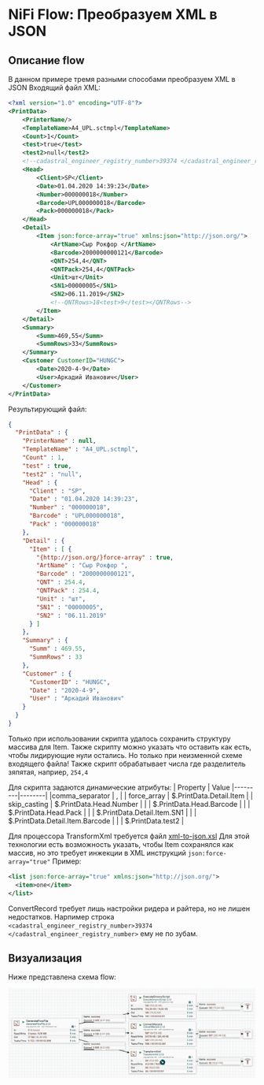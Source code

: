 # NiFi Flow: Преобразуем XML в JSON

## Описание flow

В данном примере тремя разными способами преобразуем XML в JSON
Входящий файл XML:
```xml
<?xml version="1.0" encoding="UTF-8"?>
<PrintData>
    <PrinterName/>
    <TemplateName>A4_UPL.sctmpl</TemplateName>
    <Count>1</Count>
    <test>true</test>
    <test2>null</test2>
    <!--cadastral_engineer_registry_number>39374 </cadastral_engineer_registry_number-->
    <Head>
        <Client>SP</Client>
        <Date>01.04.2020 14:39:23</Date>
        <Number>000000018</Number>
        <Barcode>UPL000000018</Barcode>
        <Pack>000000018</Pack>
    </Head>
    <Detail>
        <Item json:force-array="true" xmlns:json="http://json.org/">
            <ArtName>Сыр Рокфор </ArtName>
            <Barcode>2000000000121</Barcode>
            <QNT>254,4</QNT>
            <QNTPack>254,4</QNTPack>
            <Unit>шт</Unit>
            <SN1>00000005</SN1>
            <SN2>06.11.2019</SN2>
            <!--QNTRows>18<test>9</test></QNTRows-->
        </Item>
    </Detail>
    <Summary>
        <Summ>469,55</Summ>
        <SummRows>33</SummRows>
    </Summary>
    <Customer CustomerID="HUNGC">
        <Date>2020-4-9</Date>
        <User>Аркадий Иванович</User>
    </Customer>
</PrintData>
```
Результирующий файл:
```json
{
  "PrintData" : {
    "PrinterName" : null,
    "TemplateName" : "A4_UPL.sctmpl",
    "Count" : 1,
    "test" : true,
    "test2" : "null",
    "Head" : {
      "Client" : "SP",
      "Date" : "01.04.2020 14:39:23",
      "Number" : "000000018",
      "Barcode" : "UPL000000018",
      "Pack" : "000000018"
    },
    "Detail" : {
      "Item" : [ {
        "{http://json.org/}force-array" : true,
        "ArtName" : "Сыр Рокфор ",
        "Barcode" : "2000000000121",
        "QNT" : 254.4,
        "QNTPack" : 254.4,
        "Unit" : "шт",
        "SN1" : "00000005",
        "SN2" : "06.11.2019"
      } ]
    },
    "Summary" : {
      "Summ" : 469.55,
      "SummRows" : 33
    },
    "Customer" : {
      "CustomerID" : "HUNGC",
      "Date" : "2020-4-9",
      "User" : "Аркадий Иванович"
    }
  }
}
```

Только при использовании скрипта удалось сохранить структуру массива для Item. 
Также скрипту можно указать что оставить как есть, чтобы лидирующие нули остались.
Но только при неизменной схеме входящего файла!
Также скрипт обрабатывает числа где разделитель зяпятая, наприер, `254,4` 

Для скрипта задаются динамические атрибуты:
| Property | Value
|---------|--------|
|comma_separator | , |
| force_array | $.PrintData.Detail.Item |
| skip_casting | $.PrintData.Head.Number |
| | $.PrintData.Head.Barcode |
| | $.PrintData.Head.Pack |
| | $.PrintData.Detail.Item.SN1 |
| | $.PrintData.Detail.Item.Barcode |
| | $.PrintData.test2 |

 

Для процессора TransformXml требуется файл [xml-to-json.xsl](https://github.com/bramstein/xsltjson/blob/master/conf/xml-to-json.xsl)
Для этой технологии есть возможность указать, чтобы Item сохранялся как массив, но это требует инжекции в XML инструкций `json:force-array="true"`
Пример:
```xml
<list json:force-array="true" xmlns:json="http://json.org/">
  <item>one</item>
</list>
```

ConvertRecord требует лишь настройки ридера и райтера, но не лишен недостатков.
Нарпимер строка `<cadastral_engineer_registry_number>39374 </cadastral_engineer_registry_number>` ему не по зубам.

## Визуализация

Ниже представлена схема flow:

![NiFi Flow](pipeline.png)

